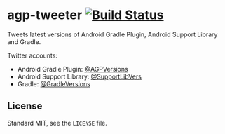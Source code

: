 # agp-tweeter [![Build Status](https://travis-ci.org/madisp/agp-tweeter.svg?branch=master)](https://travis-ci.org/madisp/agp-tweeter)

Tweets latest versions of Android Gradle Plugin, Android Support Library and Gradle.

Twitter accounts:

* Android Gradle Plugin: [@AGPVersions](https://twitter.com/agpversions)
* Android Support Library: [@SupportLibVers](https://twitter.com/supportlibvers)
* Gradle: [@GradleVersions](https://twitter.com/gradleversions)

## License

Standard MIT, see the `LICENSE` file.